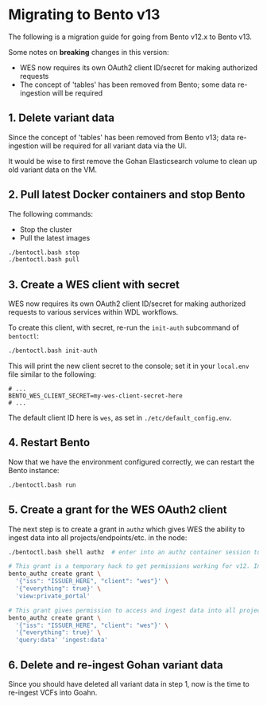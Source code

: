 # Migrating to Bento v13

The following is a migration guide for going from Bento v12.x to Bento v13.

Some notes on **breaking** changes in this version:

* WES now requires its own OAuth2 client ID/secret for making authorized requests
* The concept of 'tables' has been removed from Bento; some data re-ingestion will be required


## 1. Delete variant data

Since the concept of 'tables' has been removed from Bento v13; 
data re-ingestion will be required for all variant data via the UI.

It would be wise to first remove the Gohan Elasticsearch volume to
clean up old variant data on the VM.


## 2. Pull latest Docker containers and stop Bento

The following commands:

* Stop the cluster
* Pull the latest images


```bash
./bentoctl.bash stop
./bentoctl.bash pull
```


## 3. Create a WES client with secret

WES now requires its own OAuth2 client ID/secret for making authorized requests
to various services within WDL workflows. 

To create this client, with secret, re-run the `init-auth` subcommand of `bentoctl`:

```bash
./bentoctl.bash init-auth
```

This will print the new client secret to the console; set it in your `local.env` file
similar to the following:

```
# ...
BENTO_WES_CLIENT_SECRET=my-wes-client-secret-here
# ...
```

The default client ID here is `wes`, as set in `./etc/default_config.env`.


## 4. Restart Bento

Now that we have the environment configured correctly, we can restart the 
Bento instance:

```bash
./bentoctl.bash run
```


## 5. Create a grant for the WES OAuth2 client

The next step is to create a grant in `authz` which gives WES the ability
to ingest data into all projects/endpoints/etc. in the node:

```bash
./bentoctl.bash shell authz  # enter into an authz container session to create the grant

# This grant is a temporary hack to get permissions working for v12. In the future, it should be removed.
bento_authz create grant \
  '{"iss": "ISSUER_HERE", "client": "wes"}' \
  '{"everything": true}' \
  'view:private_portal'

# This grant gives permission to access and ingest data into all projects
bento_authz create grant \
  '{"iss": "ISSUER_HERE", "client": "wes"}' \
  '{"everything": true}' \
  'query:data' 'ingest:data'
```


## 6. Delete and re-ingest Gohan variant data

Since you should have deleted all variant data in step 1, now is the time to
re-ingest VCFs into Goahn.
